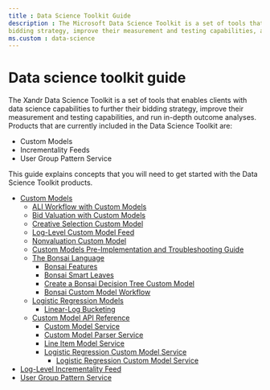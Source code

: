 ```yaml
---
title : Data Science Toolkit Guide
description : The Microsoft Data Science Toolkit is a set of tools that enables clients with data science capabilities to further their
bidding strategy, improve their measurement and testing capabilities, and run in-depth outcome analyses. 
ms.custom : data-science
---
```



# Data science toolkit guide

The Xandr Data Science Toolkit is a set of tools
that enables clients with data science capabilities to further their
bidding strategy, improve their measurement and testing capabilities,
and run in-depth outcome analyses. Products that are currently included
in the Data Science Toolkit are: 

- Custom Models
- Incrementality Feeds
- User Group Pattern Service

This guide explains concepts that you will need to get started with the
Data Science Toolkit products.

- [Custom Models](ali-workflow-with-custom-models.md)
  - [ALI Workflow with Custom Models](ali-workflow-with-custom-models.md)
  - [Bid Valuation with Custom Models](bid-valuation-with-custom-models.md)
  - [Creative Selection Custom Model](creative-selection-custom-model.md)
  - [Log-Level Custom Model Feed](log-level-custom-model-feed.md)
  - [Nonvaluation Custom Model](nonvaluation-custom-model.md)
  - [Custom Models Pre-Implementation and Troubleshooting
    Guide](custom-models-pre-implementation-and-troubleshooting-guide.md)
  - [The Bonsai Language](the-bonsai-language.md)
    - [Bonsai Features](bonsai-language-features.md)
    - [Bonsai Smart Leaves](bonsai-smart-leaves.md)
    - [Create a Bonsai Decision Tree Custom Model](create-a-bonsai-decision-tree-custom-model.md)
    - [Bonsai Custom Model Workflow](bonsai-custom-model-workflow.md)
  - [Logistic Regression Models](logistic-regression-models.md)
    - [Linear-Log Bucketing](linear-log-bucketing.md)
  - [Custom Model API Reference](custom-model-api-reference.md)
    - [Custom Model Service](custom-model-service.md)
    - [Custom Model Parser Service](custom-model-parser-service.md)
    - [Line Item Model Service](line-item-model-service.md)
    - [Logistic Regression Custom Model Service](logistic-regression-custom-model-service.md)
      - [Logistic Regression Custom Model Service](logistic-regression-model-api-resources.md)
- [Log-Level Incrementality Feed](log-level-incrementality-feed.md)
- [User Group Pattern Service](../digital-platform-api/user-group-pattern-service.md)
